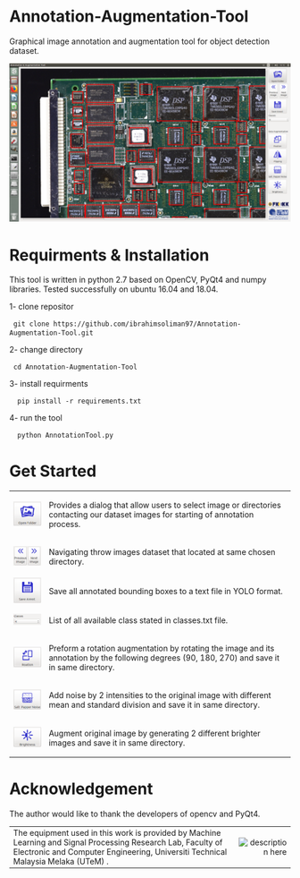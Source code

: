 # Annotation-Augmentation-Tool
Graphical image annotation and augmentation tool for object detection dataset.  

![Alt text](/res/trial.png?raw=true "Optional Title")

# Requirments & Installation
This tool is written in python 2.7 based on OpenCV, PyQt4 and numpy libraries. Tested successfully on ubuntu 16.04 and 18.04.
    
   1-  clone repositor

     git clone https://github.com/ibrahimsoliman97/Annotation-Augmentation-Tool.git

  2- change directory
  
     cd Annotation-Augmentation-Tool
      
  3- install requirments
  
      pip install -r requirements.txt
      
  4- run the tool
  
      python AnnotationTool.py

# Get Started
<table>
<tr>
<td align="left" valign="left">
<img src="/res/openFolder.png" alt="Provides a dialog that allow users to select image or directories
  contacting our dataset images for starting of annotation process." />
</td>
<td align="left" valign="right">
<p>Provides a dialog that allow users to select image or directories
  contacting our dataset images for starting of annotation process.</p>
</td>
</tr>
    
<tr>
<td align="left" valign="left">
<img src="/res/nav.png" alt="Navigating throw images dataset that located at same chosen directory." />
</td>
<td align="left" valign="right">
<p>Navigating throw images dataset that located at same chosen directory.</p>
</td>
</tr>

<tr>
<td align="left" valign="left">
<img src="/res/sav.png" alt="Save all annotated bounding boxes to a text file in YOLO format." />
</td>
<td align="left" valign="right">
<p>Save all annotated bounding boxes to a text file in YOLO format.</p>
</td>
</tr>

<tr>
    <td align="left" valign="left">
        <img src="/res/classes.png" alt="List of all available class stated in classes.txt file." /></td>
    <td align="left" valign="right"><p>List of all available class stated in classes.txt file.</p></td>
</tr>
 
<tr>
    <td align="left" valign="left">
        <img src="/res/rot.png"/></td>
    <td align="left" valign="right"><p>Preform a rotation augmentation by rotating the image and its annotation by the following degrees (90, 180, 270) and save it in same directory.</p></td>
</tr>

<tr>
    <td align="left" valign="left">
        <img src="/res/noi.png"/></td>
    <td align="left" valign="right"><p>Add noise by 2 intensities to the original image with different mean and standard division and save it in same directory.</p></td>
</tr>

<tr>
    <td align="left" valign="left">
        <img src="/res/bri.png" /></td>
    <td align="left" valign="right"><p>Augment original image by generating 2 different brighter images and save it in same directory.</p></td>
</tr>

</table>


# Acknowledgement
The author would like to thank the developers of opencv and PyQt4.



<table>

<tr>
<td align="left" valign="left">
The equipment used in this work is provided by Machine Learning and Signal Processing Research Lab, Faculty of Electronic and Computer Engineering, Universiti Technical Malaysia Melaka (UTeM) .
</td>
<td align="right" valign="right">
<img src="https://www.utem.edu.my/image/newlogo/LogoJawi.png" alt="description here" />
</td>
</tr>

</table>
